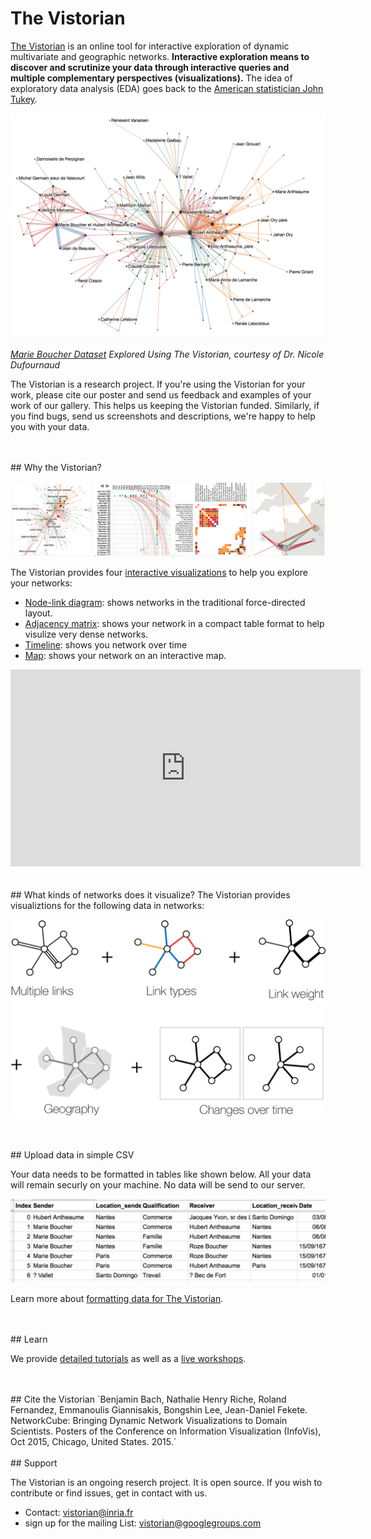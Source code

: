 <link rel="stylesheet" type="text/css" href="assets/styles/style.css">

# The Vistorian 

[The Vistorian](http://vistorian.net) is an online tool for interactive exploration of dynamic multivariate and geographic networks. **Interactive exploration means to discover and scrutinize your data through interactive queries and multiple complementary perspectives (visualizations).** The idea of exploratory data analysis (EDA) goes back to the [American statistician John Tukey](https://en.wikipedia.org/wiki/John_Tukey).

![image](assets/Images/Marie_Boucher_2.png)

_[Marie Boucher Dataset](https://hal.archives-ouvertes.fr/hal-02508730/document) Explored Using The Vistorian, courtesy of Dr. Nicole Dufournaud_

The Vistorian is a research project. If you're using the Vistorian for your work, please cite our poster and send us feedback and examples of your work of our gallery. This helps us keeping the Vistorian funded. Similarly, if you find bugs, send us screenshots and descriptions, we're happy to help you with your data.


<br/>
<br/>
## Why the Vistorian?

![image](figures/vistorian-visualizations.png)

The Vistorian provides four [interactive visualizations](visualizations.html) to help you explore your networks: 
* [Node-link diagram](visualizations.html#node-link): shows networks in the traditional force-directed layout.
* [Adjacency matrix](visualizations.html#adjacency-matrix): shows your network in a compact table format to help visulize very dense networks.
* [Timeline](visualizations.html#time-arcs): shows you network over time
* [Map](visualizations.html#map): shows your network on an interactive map.

<iframe width="560" height="315" src="https://www.youtube.com/embed/0VE5X2GS3AE" title="The Vistorian" frameborder="0" allow="accelerometer; autoplay; clipboard-write; encrypted-media; gyroscope; picture-in-picture" allowfullscreen></iframe><br/>

<br/>  
<br/>
## What kinds of networks does it visualize?
The Vistorian provides visualiztions for the following data in networks:

![image](assets/Images/multiple-links.png)


<br/>  
<br/>
## Upload data in simple CSV

Your data needs to be formatted in tables like shown below. All your data will remain securly on your machine. No data will be send to our server. 
<br/>

![image](assets/Images/loadData_1.png)

Learn more about [formatting data for The Vistorian](formattingdata).

<br/>  
<br/>
## Learn

We provide [detailed tutorials](gettingstarted.html) as well as a [live workshops](tutorials.html).

<br/>  
<br/>
## Cite the Vistorian
`Benjamin Bach, Nathalie Henry Riche, Roland Fernandez, Emmanoulis Giannisakis, Bongshin Lee, Jean-Daniel Fekete. NetworkCube: Bringing Dynamic Network Visualizations to Domain Scientists. Posters of the Conference on Information Visualization (InfoVis), Oct 2015, Chicago, United States. 2015.`

<br/>  
<br/>
## Support

The Vistorian is an ongoing reserch project. It is open source. If you wish to contribute or find issues, get in contact with us.

* Contact: [vistorian@inria.fr](vistorian@inria.fr)
* sign up for the mailing List: vistorian@googlegroups.com
